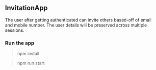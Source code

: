 ## InvitationApp

The user after getting authenticated can invite others based-off of email and mobile number. The user details will be preserved across multiple sessions.

### Run the app

> npm install

> npm run start
